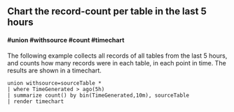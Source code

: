 ## Chart the record-count per table in the last 5 hours
#### #union #withsource #count #timechart

The following example collects all records of all tables from the last 5 hours, and counts how many records were in each table, in each point in time.
The results are shown in a timechart.

```OQL
union withsource=sourceTable *
| where TimeGenerated > ago(5h) 
| summarize count() by bin(TimeGenerated,10m), sourceTable
| render timechart
```